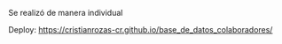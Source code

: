Se realizó de manera individual

Deploy: https://cristianrozas-cr.github.io/base_de_datos_colaboradores/
